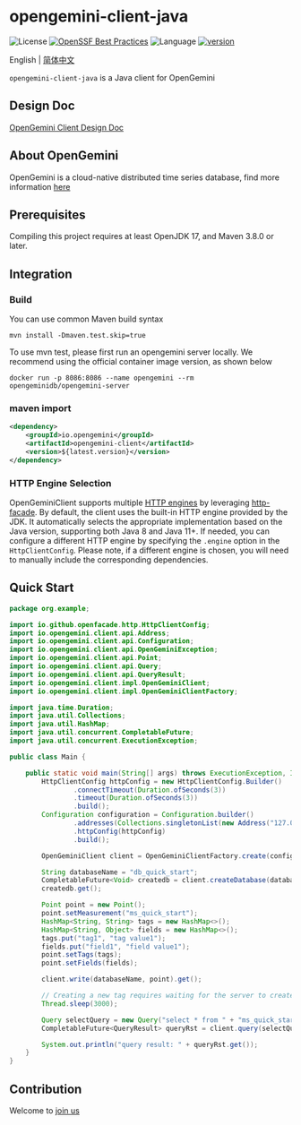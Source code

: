 # opengemini-client-java

![License](https://img.shields.io/badge/license-Apache2.0-green)
[![OpenSSF Best Practices](https://www.bestpractices.dev/projects/11009/badge)](https://www.bestpractices.dev/projects/11009)
![Language](https://img.shields.io/badge/language-C-blue.svg)
[![version](https://img.shields.io/github/v/tag/opengemini/opengemini-client-java?label=release&color=blue)](https://github.com/opengemini/opengemini-client-java/releases)

English | [简体中文](README_CN.md)

`opengemini-client-java` is a Java client for OpenGemini

## Design Doc

[OpenGemini Client Design Doc](https://github.com/openGemini/openGemini.github.io/blob/main/src/guide/develop/client_design.md)

## About OpenGemini

OpenGemini is a cloud-native distributed time series database, find more information [here](https://github.com/openGemini/openGemini)

## Prerequisites

Compiling this project requires at least OpenJDK 17, and Maven 3.8.0 or later.

## Integration

### Build

You can use common Maven build syntax

```shell
mvn install -Dmaven.test.skip=true
```

To use mvn test, please first run an opengemini server locally. We recommend using the official container image version, as shown below

```
docker run -p 8086:8086 --name opengemini --rm opengeminidb/opengemini-server
```

### maven import

```xml
<dependency>
    <groupId>io.opengemini</groupId>
    <artifactId>opengemini-client</artifactId>
    <version>${latest.version}</version>
</dependency>
```

### HTTP Engine Selection

OpenGeminiClient supports multiple [HTTP engines](https://github.com/openfacade/http-facade?tab=readme-ov-file#httpclient-support-engines) by leveraging [http-facade](https://github.com/openfacade/http-facade). By default, the client uses the built-in HTTP engine provided by the JDK. It automatically selects the appropriate implementation based on the Java version, supporting both Java 8 and Java 11+. If needed, you can configure a different HTTP engine by specifying the `.engine` option in the `HttpClientConfig`. Please note, if a different engine is chosen, you will need to manually include the corresponding dependencies.

## Quick Start

```java
package org.example;

import io.github.openfacade.http.HttpClientConfig;
import io.opengemini.client.api.Address;
import io.opengemini.client.api.Configuration;
import io.opengemini.client.api.OpenGeminiException;
import io.opengemini.client.api.Point;
import io.opengemini.client.api.Query;
import io.opengemini.client.api.QueryResult;
import io.opengemini.client.impl.OpenGeminiClient;
import io.opengemini.client.impl.OpenGeminiClientFactory;

import java.time.Duration;
import java.util.Collections;
import java.util.HashMap;
import java.util.concurrent.CompletableFuture;
import java.util.concurrent.ExecutionException;

public class Main {

    public static void main(String[] args) throws ExecutionException, InterruptedException, OpenGeminiException {
        HttpClientConfig httpConfig = new HttpClientConfig.Builder()
                .connectTimeout(Duration.ofSeconds(3))
                .timeout(Duration.ofSeconds(3))
                .build();
        Configuration configuration = Configuration.builder()
                .addresses(Collections.singletonList(new Address("127.0.0.1", 8086)))
                .httpConfig(httpConfig)
                .build();

        OpenGeminiClient client = OpenGeminiClientFactory.create(configuration);

        String databaseName = "db_quick_start";
        CompletableFuture<Void> createdb = client.createDatabase(databaseName);
        createdb.get();

        Point point = new Point();
        point.setMeasurement("ms_quick_start");
        HashMap<String, String> tags = new HashMap<>();
        HashMap<String, Object> fields = new HashMap<>();
        tags.put("tag1", "tag value1");
        fields.put("field1", "field value1");
        point.setTags(tags);
        point.setFields(fields);

        client.write(databaseName, point).get();

        // Creating a new tag requires waiting for the server to create and update indexes
        Thread.sleep(3000);

        Query selectQuery = new Query("select * from " + "ms_quick_start", databaseName, "");
        CompletableFuture<QueryResult> queryRst = client.query(selectQuery);

        System.out.println("query result: " + queryRst.get());
    }
}
```

## Contribution

Welcome to [join us](CONTRIBUTION.md)
